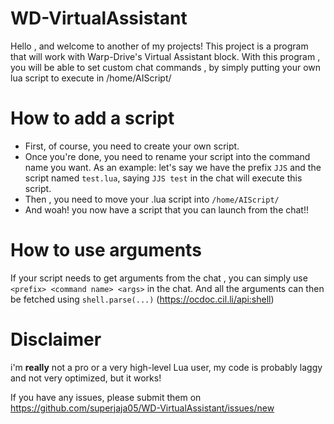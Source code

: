 # WD-VirtualAssistant
 
 Hello , and welcome to another of my projects! 
 This project is a program that will work with Warp-Drive's Virtual Assistant block.
 With this program , you will be able to set custom chat commands , by simply putting your own lua script to execute in /home/AIScript/
 
# How to add a script
 - First, of course, you need to create your own script.
 - Once you're done, you need to rename your script into the command name you want.
 As an example: let's say we have the prefix `JJS` and the script named `test.lua`, saying `JJS test` in the chat will execute this script.
 - Then , you need to move your .lua script into `/home/AIScript/`
 - And woah! you now have a script that you can launch from the chat!!

# How to use arguments
 If your script needs to get arguments from the chat , you can simply use `<prefix> <command name> <args>` in the chat.
 And all the arguments can then be fetched using `shell.parse(...)` (https://ocdoc.cil.li/api:shell)
 
# Disclaimer
 i'm **really** not a pro or a very high-level Lua user, my code is probably laggy and not very optimized, but it works!
 
 If you have any issues, please submit them on https://github.com/superjaja05/WD-VirtualAssistant/issues/new
